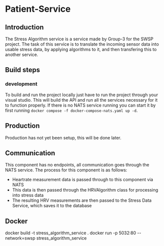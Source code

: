﻿# Patient-Service

## Introduction
The Stress Algorithm service is a service made by Group-3 for the SWSP project.
The task of this service is to translate the incoming sensor data into usable stress data, by applying algorithms to it, and then transfering this to another service.

## Build steps

### development
To build and run the project locally just have to run the project through your visual studio.
This will build the API and run all the services necessary for it to function properly.
If there is no NATS service running you can start it by first running  `docker compose -f docker-compose-nats.yaml up -d`.

## Production
Production has not yet been setup, this will be done later.

## Communication
This component has no endpoints, all communication goes through the NATS service. The process for this component is as follows:
- Heartrate measurement data is passed through to this component via NATS
- This data is then passed through the HRVAlgorithm class for processing into stress data
- The resulting HRV measurements are then passed to the Stress Data Service, which saves it to the database

## Docker
docker build -t stress_algorithm_service .
docker run -p 5032:80 --network=swsp stress_algorithm_service
